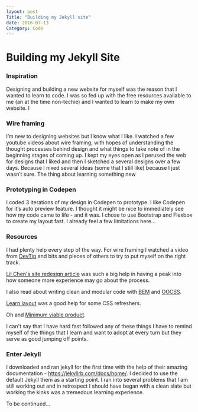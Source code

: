 ```yaml
---
layout: post
Title: "Building my Jekyll site"
date: 2016-07-13
Category: Code
---
```


# Building my Jekyll Site


### Inspiration 

Designing and building a new website for myself was the reason that I wanted to learn to code. I was so fed up with the free resources available to me (an at the time non-techie) and I wanted to learn to make my own website. I

### Wire framing 
   
I’m new to designing websites but I know what I like. I watched a few youtube videos about wire framing, with hopes of understanding the thought processes behind  design and what things to take note of in the beginning stages of coming up. I kept my eyes open as I perused the web for designs that I liked and then I sketched a several designs over a few days. Because I nixed several ideas (some that I still like) because I just wasn’t sure. The thing about learning something new


### Prototyping in Codepen

I coded 3 iterations of my design in Codepen to prototype. I like Codepen for it’s auto preview feature. I thought it might be nice to immediately see how my code came to life - and it was. I chose to use Bootstrap and Flexbox to create my layout fast. I already feel a few limitations here...


### Resources

I had plenty help every step of the way. For wire framing I watched a video from [DevTip](https://www.youtube.com/watch?v=PQO47_AP6lo) and bits and pieces of others to try to put myself on the right track. 

[Lil Chen's site redesign article](http://lilchen.com/blog/site-redesign-process/) was such a big help in having a peak into how someone more experience may go about the process. 

I also read about writing clean and modular code with [BEM](http://csswizardry.com/2013/01/mindbemding-getting-your-head-round-bem-syntax/) and [OOCSS](https://toddmotto.com/getting-started-with-object-orientated-css-oocss-creating-a-button-kit/). 

[Learn layout](http://learnlayout.com/) was a good help for some CSS refreshers.

Oh and [Minimum viable product](http://blog.crisp.se/2016/01/25/henrikkniberg/making-sense-of-mvp). 

I can't say that I have hard fast followed any of these things I have to remind myself of the things that I learn and want to adopt at every turn but they serve as good jumping off points. 


### Enter Jekyll

I downloaded and ran jekyll for the first time with the help of their amazing documentation - https://jekyllrb.com/docs/home/. I decided to use the default Jekyll them as a starting point. I ran into several problems that I am still working out and in retrospect I should have began with a clean slate but working the kinks was a tremedous learning experience. 

To be continued...
